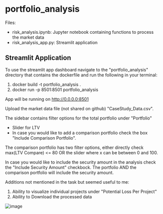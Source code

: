 # portfolio_analysis

Files:
* risk_analysis.ipynb: Jupyter notebook containing functions to process the market data
* risk_analysis_app.py: Streamlit application


## Streamlit Application

To use the streamlit app dashboard navigate to the "portfolio_analysis" directory that contains the dockerfile and run the following in your terminal:

1. docker build -t portfolio_analysis . 
2. docker run -p 8501:8501 portfolio_analysis

App will be running on http://0.0.0.0:8501


Upload the market data file (not shared on github) "CaseStudy_Data.csv".

The sidebar contains filter options for the total portfolio under "Portfolio"

* Slider for LTV
* In case you would like to add a comparison portfolio check the box "Include Comparison Portfolio".
  
The comparison portfolio has two filter options, either directly check max(LTV Compare) <= 80 OR the slider where x can be between 0 and 100.

In case you would like to include the security amount in the analysis check the "Include Security Amount" checkbock. The portfolio AND the comparison portfolio will include the security amount.

Additions not mentioned in the task but seemed useful to me:

1. Ability to visualize individual projects under "Potential Loss Per Project"
2. Ability to Download the processed data

![image](https://github.com/kostapao/portfolio_analysis/assets/20754526/adc15d71-c818-4db2-9fe6-7993d9915f76)


